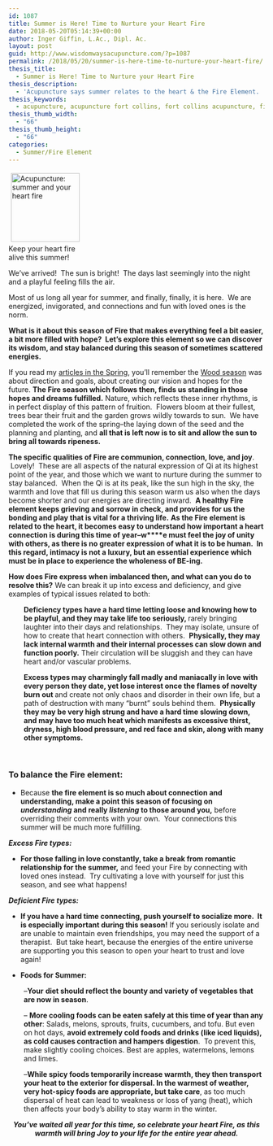 ```yaml
---
id: 1087
title: Summer is Here! Time to Nurture your Heart Fire
date: 2018-05-20T05:14:39+00:00
author: Inger Giffin, L.Ac., Dipl. Ac.
layout: post
guid: http://www.wisdomwaysacupuncture.com/?p=1087
permalink: /2018/05/20/summer-is-here-time-to-nurture-your-heart-fire/
thesis_title:
  - Summer is Here! Time to Nurture your Heart Fire
thesis_description:
  - 'Acupuncture says summer relates to the heart & the Fire Element.  Tips for staying balanced as we head through the summer months.  '
thesis_keywords:
  - acupuncture, acupuncture fort collins, fort collins acupuncture, fire element
thesis_thumb_width:
  - "66"
thesis_thumb_height:
  - "66"
categories:
  - Summer/Fire Element
---
```

<div style="width: 145px" class="wp-caption alignleft">
  <img style="margin: 5px; border: 0pt none;" title="Acupuncture theory and Chinese Medicine help you awaken your heart fire." src="https://origin.ih.constantcontact.com/fs085/1102844965003/img/81.jpg" alt="Acupuncture: summer and your heart fire" width="135" height="135" align="left" border="0" hspace="5" vspace="5" />
  
  <p class="wp-caption-text">
    Keep your heart fire alive this summer!
  </p>
</div>

We&#8217;ve arrived!  The sun is bright!  The days last seemingly into the night and a playful feeling fills the air.

Most of us long all year for summer, and finally, finally, it is here.  We are energized, invigorated, and connections and fun with loved ones is the norm.

**What is it about this season of Fire that makes everything feel a bit easier, a bit more filled with hope?  Let&#8217;s explore this element so we can discover its wisdom, and stay balanced during this season of sometimes scattered energies.**

If you read my [articles in the Spring](http://www.wisdomwaysacupuncture.com/2018/05/15/ready-set-wood-season-what-acupuncture-theory-has-to-say-about-spring/), you&#8217;ll remember the [Wood season](http://www.wisdomwaysacupuncture.com/2018/05/10/the-wood-element-of-acupuncture-theory/) was about direction and goals, about creating our vision and hopes for the future. **The Fire season which follows then, finds us standing in those hopes and dreams fulfilled.** Nature, which reflects these inner rhythms, is in perfect display of this pattern of fruition.  Flowers bloom at their fullest, trees bear their fruit and the garden grows wildly towards to sun.  We have completed the work of the spring&#8211;the laying down of the seed and the planning and planting, and **all that is left now is to sit and allow the sun to bring all towards ripeness.** 

**The specific qualities of Fire are communion, connection, love, and joy**.  Lovely!  These are all aspects of the natural expression of Qi at its highest point of the year, and those which we want to nurture during the summer to stay balanced.  When the Qi is at its peak, like the sun high in the sky, the warmth and love that fill us during this season warm us also when the days become shorter and our energies are directing inward.  **A healthy Fire element keeps grieving and sorrow in check, and provides for us the bonding and play that is vital for a thriving life.** **As the Fire element is related to the heart, it becomes easy to understand how important a heart connection is during this time of year&#8211;w****e must feel the joy of unity with others, as there is no greater expression of what it is to be human.  In this regard, intimacy is not a luxury, but an essential experience which must be in place to experience the wholeness of BE-ing.** 

**How does Fire express when imbalanced then, and what can you do to resolve this?** We can break it up into excess and deficiency, and give examples of typical issues related to both:

<p style="padding-left: 30px;">
  <strong>Deficiency types have a hard time letting loose and knowing how to be playful, and they may take life too seriously, </strong>rarely bringing laughter into their days and relationships.  They may isolate, unsure of how to create that heart connection with others.  <strong>Physically, they may lack internal warmth and their internal processes can slow down and function poorly.</strong> Their circulation will be sluggish and they can have heart and/or vascular problems.
</p>

<p style="padding-left: 30px;">
  <strong>Excess types may charmingly fall madly and maniacally in love with every person they date, yet lose interest once the flames of novelty burn out </strong>and create not only chaos and disorder in their own life, but a path of destruction with many &#8220;burnt&#8221; souls behind them.  <strong>Physically they may be very high strung and have a hard time slowing down, and may have too much heat which manifests as excessive thirst, dryness, high blood pressure, and red face and skin, along with many other symptoms. </strong>
</p>

&nbsp;

### **To balance the Fire element:**

<ul type="disc">
  <li>
    Because <strong>the fire element is so much about connection and understanding, make a point this season of focusing on <em>understanding</em> and really <em>listening</em> to those around you,</strong> before overriding their comments with your own.  Your connections this summer will be much more fulfilling.
  </li>
</ul>

**_Excess Fire types:_**

<ul type="disc">
  <li>
    <strong>For those falling in love constantly, take a break from romantic relationship for the summer,</strong> and feed your Fire by connecting with loved ones instead.  Try cultivating a love with yourself for just this season, and see what happens!
  </li>
</ul>

**_Deficient Fire types:_** 

<ul type="disc">
  <li>
    <strong>If you have a hard time connecting, push yourself to socialize more.  It is especially important during this season!</strong> If you seriously isolate and are unable to maintain even friendships, you may need the support of a therapist.  But take heart, because the energies of the entire universe are supporting you this season to open your heart to trust and love again!
  </li>
</ul>

<ul type="disc">
  <li>
    <strong>Foods for Summer:</strong>
  </li>
</ul>

<p style="padding-left: 30px;">
  &#8211;<strong>Your</strong> <strong>diet should reflect the bounty and variety of vegetables that are now in season</strong>.
</p>

<p style="padding-left: 30px;">
  &#8211; <strong>More cooling foods can be eaten safely at this time of year than any other</strong>: Salads, melons, sprouts, fruits, cucumbers, and tofu. But even on hot days, <strong>avoid extremely cold foods and drinks (like iced liquids), as cold causes contraction and hampers digestion</strong>.  To prevent this, make slightly cooling choices. Best are apples, watermelons, lemons and limes.
</p>

<p style="padding-left: 30px;">
  &#8211;<strong>While spicy foods temporarily increase warmth, they then transport your heat to the exterior for dispersal. </strong><strong>In the warmest of weather, very hot-spicy foods are appropriate, but take care</strong>, as too much dispersal of heat can lead to weakness or loss of yang (heat), which then affects your body&#8217;s ability to stay warm in the winter.
</p>

<p style="text-align: center;">
  <strong><em>You&#8217;ve waited all year for this time, so celebrate your heart Fire, as this warmth will bring Joy to your life for the entire year ahead. </em></strong>
</p>

&nbsp;